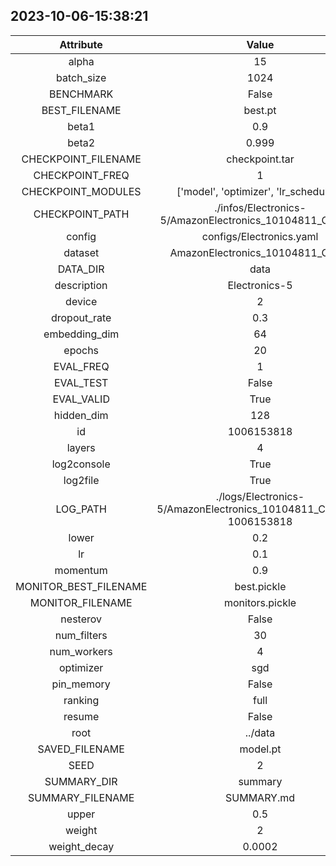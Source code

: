
## 2023-10-06-15:38:21 


|  Attribute   |   Value   |
| :-------------: | :-----------: |
|  alpha  |   15    |
|  batch_size  |   1024    |
|  BENCHMARK  |   False    |
|  BEST_FILENAME  |   best.pt    |
|  beta1  |   0.9    |
|  beta2  |   0.999    |
|  CHECKPOINT_FILENAME  |   checkpoint.tar    |
|  CHECKPOINT_FREQ  |   1    |
|  CHECKPOINT_MODULES  |   ['model', 'optimizer', 'lr_scheduler']    |
|  CHECKPOINT_PATH  |   ./infos/Electronics-5/AmazonElectronics_10104811_Chron/2    |
|  config  |   configs/Electronics.yaml    |
|  dataset  |   AmazonElectronics_10104811_Chron    |
|  DATA_DIR  |   data    |
|  description  |   Electronics-5    |
|  device  |   2    |
|  dropout_rate  |   0.3    |
|  embedding_dim  |   64    |
|  epochs  |   20    |
|  EVAL_FREQ  |   1    |
|  EVAL_TEST  |   False    |
|  EVAL_VALID  |   True    |
|  hidden_dim  |   128    |
|  id  |   1006153818    |
|  layers  |   4    |
|  log2console  |   True    |
|  log2file  |   True    |
|  LOG_PATH  |   ./logs/Electronics-5/AmazonElectronics_10104811_Chron/2-1006153818    |
|  lower  |   0.2    |
|  lr  |   0.1    |
|  momentum  |   0.9    |
|  MONITOR_BEST_FILENAME  |   best.pickle    |
|  MONITOR_FILENAME  |   monitors.pickle    |
|  nesterov  |   False    |
|  num_filters  |   30    |
|  num_workers  |   4    |
|  optimizer  |   sgd    |
|  pin_memory  |   False    |
|  ranking  |   full    |
|  resume  |   False    |
|  root  |   ../data    |
|  SAVED_FILENAME  |   model.pt    |
|  SEED  |   2    |
|  SUMMARY_DIR  |   summary    |
|  SUMMARY_FILENAME  |   SUMMARY.md    |
|  upper  |   0.5    |
|  weight  |   2    |
|  weight_decay  |   0.0002    |
